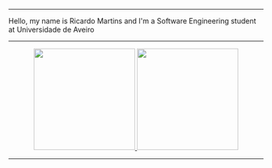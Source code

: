<hr>
Hello, my name is Ricardo Martins and I'm a Software Engineering student at Universidade de Aveiro
<hr>
<p align="center">
  <a href="https://github.com/anuraghazra/github-readme-stats">
    <img height="200" src="https://github-readme-stats.vercel.app/api?username=RicardoMartins9321&show_icons=true&theme=onedark" />
  </a>
  <a href="https://github.com/anuraghazra/github-readme-stats">
    <img height="200" src="https://github-readme-stats.vercel.app/api/top-langs?username=RicardoMartins9321&theme=onedark&layout=compact&langs_count=6&card_width=250&hide=assembly" />
  </a>
</p>
<hr>
